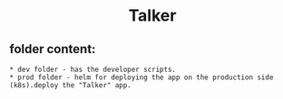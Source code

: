 # <p align="center">**Talker**</p>

## folder content:
    
    * dev folder - has the developer scripts.
    * prod folder - helm for deploying the app on the production side (k8s).deploy the "Talker" app.
